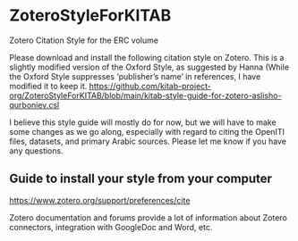# ZoteroStyleForKITAB
Zotero Citation Style for the ERC volume


Please download and install the following citation style on Zotero. This is a slightly modified version of the Oxford Style, as suggested by Hanna (While the Oxford Style suppresses ‘publisher’s name’ in references, I have modified it to keep it. 
https://github.com/kitab-project-org/ZoteroStyleForKITAB/blob/main/kitab-style-guide-for-zotero-aslisho-qurboniev.csl 

I believe this style guide will mostly do for now, but we will have to make some changes as we go along, especially with regard to citing the OpenITI files, datasets, and primary Arabic sources. Please let me know if you have any questions.

## Guide to install your style from your computer

https://www.zotero.org/support/preferences/cite 

Zotero documentation and forums provide a lot of information about Zotero connectors, integration with GoogleDoc and Word, etc.
